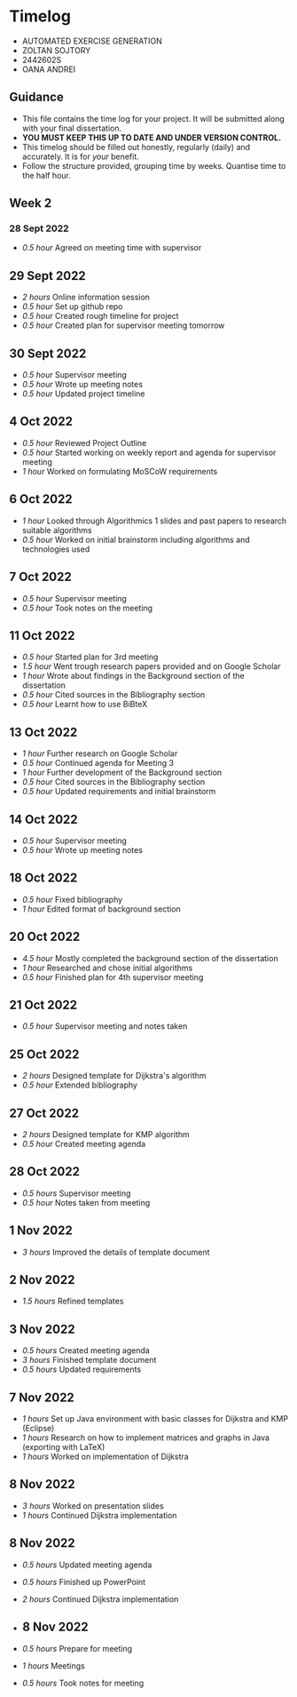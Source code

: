 # Timelog

* AUTOMATED EXERCISE GENERATION
* ZOLTAN SOJTORY
* 2442602S
* OANA ANDREI

## Guidance

* This file contains the time log for your project. It will be submitted along with your final dissertation.
* **YOU MUST KEEP THIS UP TO DATE AND UNDER VERSION CONTROL.**
* This timelog should be filled out honestly, regularly (daily) and accurately. It is for *your* benefit.
* Follow the structure provided, grouping time by weeks.  Quantise time to the half hour.

## Week 2

### 28 Sept 2022

* *0.5 hour* Agreed on meeting time with supervisor

## 29 Sept 2022

* *2 hours* Online information session
* *0.5 hour* Set up github repo
* *0.5 hour* Created rough timeline for project
* *0.5 hour* Created plan for supervisor meeting tomorrow

## 30 Sept 2022

* *0.5 hour* Supervisor meeting
* *0.5 hour* Wrote up meeting notes
* *0.5 hour* Updated project timeline

## 4 Oct 2022

* *0.5 hour* Reviewed Project Outline
* *0.5 hour* Started working on weekly report and agenda for supervisor meeting
* *1 hour* Worked on formulating MoSCoW requirements

## 6 Oct 2022

* *1 hour* Looked through Algorithmics 1 slides and past papers to research suitable algorithms
* *0.5 hour* Worked on initial brainstorm including algorithms and technologies used

## 7 Oct 2022

* *0.5 hour* Supervisor meeting
* *0.5 hour* Took notes on the meeting

## 11 Oct 2022

* *0.5 hour* Started plan for 3rd meeting
* *1.5 hour* Went trough research papers provided and on Google Scholar
* *1 hour* Wrote about findings in the Background section of the dissertation
* *0.5 hour* Cited sources in the Bibliography section
* *0.5 hour* Learnt how to use BiBteX

## 13 Oct 2022

* *1 hour* Further research on Google Scholar
* *0.5 hour* Continued agenda for Meeting 3
* *1 hour* Further development of the Background section
* *0.5 hour* Cited sources in the Bibliography section
* *0.5 hour* Updated requirements and initial brainstorm

## 14 Oct 2022

* *0.5 hour* Supervisor meeting
* *0.5 hour* Wrote up meeting notes

## 18 Oct 2022

* *0.5 hour* Fixed bibliography
* *1 hour* Edited format of background section

## 20 Oct 2022

* *4.5 hour* Mostly completed the background section of the dissertation
* *1 hour* Researched and chose initial algorithms
* *0.5 hour* Finished plan for 4th supervisor meeting

## 21 Oct 2022

* *0.5 hour* Supervisor meeting and notes taken

## 25 Oct 2022

* *2 hours* Designed template for Dijkstra's algorithm
* *0.5 hour* Extended bibliography

## 27 Oct 2022

* *2 hours* Designed template for KMP algorithm
* *0.5 hour* Created meeting agenda

## 28 Oct 2022

* *0.5 hours* Supervisor meeting
* *0.5 hour* Notes taken from meeting

## 1 Nov 2022

* *3 hours* Improved the details of template document

## 2 Nov 2022

* *1.5 hours* Refined templates

## 3 Nov 2022

* *0.5 hours* Created meeting agenda
* *3 hours* Finished template document
* *0.5 hours* Updated requirements

## 7 Nov 2022

* *1 hours* Set up Java environment with basic classes for Dijkstra and KMP (Eclipse)
* *1 hours* Research on how to implement matrices and graphs in Java (exporting with LaTeX)
* *1 hours* Worked on implementation of Dijkstra

## 8 Nov 2022

* *3 hours* Worked on presentation slides
* *1 hours* Continued Dijkstra implementation

## 8 Nov 2022

* *0.5 hours* Updated meeting agenda
* *0.5 hours* Finished up PowerPoint
* *2 hours* Continued Dijkstra implementation
* ## 8 Nov 2022

* *0.5 hours* Prepare for meeting
* *1 hours* Meetings
* *0.5 hours* Took notes for meeting
